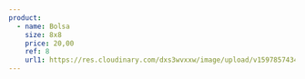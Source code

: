 ```yaml
---
product:
  - name: Bolsa
    size: 8x8
    price: 20,00
    ref: 8
    url1: https://res.cloudinary.com/dxs3wvxxw/image/upload/v1597857434/atelieDaAdri/card1.jpg
---
```

